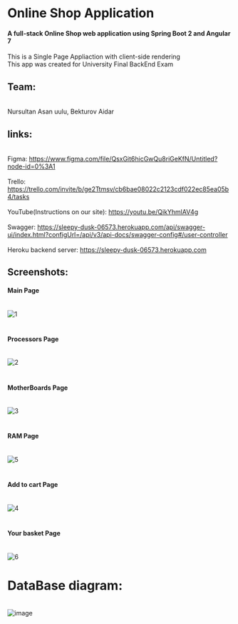 # Online Shop Application

#### A full-stack Online Shop web application using Spring Boot 2 and Angular 7
This is a Single Page Appliaction with client-side rendering
<br> This app was created for University Final BackEnd Exam

## Team: 
<br> Nursultan Asan uulu, Bekturov Aidar

## links:
<br> Figma: https://www.figma.com/file/QsxGit6hicGwQu8riGeKfN/Untitled?node-id=0%3A1
<br>
<br> Trello: https://trello.com/invite/b/ge2Ttmsv/cb6bae08022c2123cdf022ec85ea05b4/tasks
<br>
<br> YouTube(Instructions on our site): https://youtu.be/QikYhmlAV4g
<br>
<br> Swagger: https://sleepy-dusk-06573.herokuapp.com/api/swagger-ui/index.html?configUrl=/api/v3/api-docs/swagger-config#/user-controller
<br>
<br> Heroku backend server: https://sleepy-dusk-06573.herokuapp.com
<br>

## Screenshots: 

#### Main Page
<br>![1](https://user-images.githubusercontent.com/49916341/117548050-9c3e4480-b054-11eb-8b74-c7854b7357cf.png)

#
#### Processors Page
<br> ![2](https://user-images.githubusercontent.com/49916341/117548051-9c3e4480-b054-11eb-9c76-a35b36bd5f58.png)

#
#### MotherBoards Page
<br> ![3](https://user-images.githubusercontent.com/49916341/117548045-9a748100-b054-11eb-8f16-a52e55c518d6.png)

#
#### RAM Page
<br> ![5](https://user-images.githubusercontent.com/49916341/117548049-9ba5ae00-b054-11eb-8fc8-b6f30ce22b0d.png)

#
#### Add to cart Page
<br> ![4](https://user-images.githubusercontent.com/49916341/117548048-9ba5ae00-b054-11eb-8dd5-0b5b02a2b408.png)

#
#### Your basket Page
<br> ![6](https://user-images.githubusercontent.com/49916341/117548056-9ea09e80-b054-11eb-8958-7eb19f85cb6a.png)

# DataBase diagram:
<br> ![image](https://user-images.githubusercontent.com/49916341/117548549-6fd7f780-b057-11eb-8154-a53957c6d17b.png)


